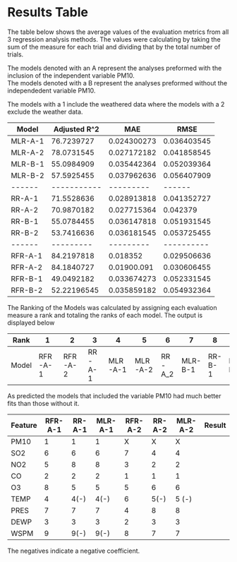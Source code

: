 # Results Table 

The table below shows the average values of the evaluation metrics from all 3 regression analysis methods. The values were calculating by taking the sum of the measure for each trial and dividing that by the total number of trials.   

The models denoted with an A represent the analyses preformed with the inclusion of the independent variable PM10.   
The models denoted with a B represent the analyses preformed without the independedent variable PM10.   

The models with a 1 include the weathered data where the models with a 2 exclude the weather data. 


|Model|Adjusted R^2| MAE | RMSE  |
|-------|-------------|------|------|
|MLR-A-1| 76.7239727|0.024300273|0.036403545 | 
|MLR-A-2|78.0731545|0.027172182|0.041858545|
|MLR-B-1|55.0984909|0.035442364|0.052039364|
|MLR-B-2|57.5925455|0.037962636|0.056407909|
|------|-----------|---------|------|
|RR-A-1|71.5528636|0.028913818|0.041352727|
|RR-A-2|70.9870182|0.027715364|0.042379|
|RR-B-1|55.0784455|0.036147818|0.051931545|
|RR-B-2|53.7416636|0.036181545|0.053725455|
|------|---------|---------|----------|
|RFR-A-1|84.2197818|0.018352|0.029506636|
|RFR-A-2|84.1840727|0.01900.091|0.030606455|
|RFR-B-1|49.0492182|0.033674273|0.052331545|
|RFR-B-2|52.22196545|0.035859182|0.054932364|


The Ranking of the Models was calculated by assigning each evaluation measure a rank and totaling the ranks of each model. The output is displayed below

|Rank|  1| 2| 3| 4| 5| 6| 7| 8| 9|10|11|12|
|---|-|--|--|--|--|--|--|--|--|--|--|--|
|Model| RFR-A-1|RFR-A-2|RR-A-1|MLR-A-1|MLR-A-2|RR-A_2|MLR-B-1|RR-B-1|RFR-B-1|RR-B-2|RFR-B-2|MLR-B-2|

As predicted the models that included the variable PM10 had much better fits than those without it. 

|Feature	|RFR-A-1|	RR-A-1	|MLR-A-1|	RFR-A-2|	RR-A-2	|MLR-A-2|	Result|
|--------|-----|----------|--------|---------|---------|-------|--------|
|PM10	|1	|1|	1|	X|	X|	X|	 |
|SO2|	6|	6	|6|	7|	4|	4|	|
|NO2|	5|	8|	8|	3|	2|	2|	|
|CO|	2|	2|	2|	1|	1|	1|	|
|O3|	8|	5|	5|	5|	6|	6|	|
|TEMP|	4|	4(-)|	4(-)|	6|	5(-)|	5 (-)| |	
|PRES|	7|	7	|7	|4	|8	|8	|   |
|DEWP|	3|	3|	3|	2|	3|	3|	| 
|WSPM|	9|	9(-)|	9(-)|	8|	7|	7|   |	

The negatives indicate a negative coefficient. 

